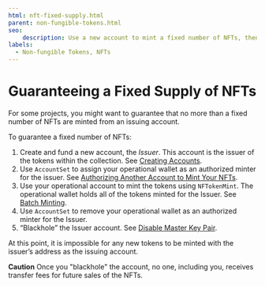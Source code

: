 ```yaml
---
html: nft-fixed-supply.html
parent: non-fungible-tokens.html
seo:
    description: Use a new account to mint a fixed number of NFTs, then black hole the account.
labels:
  - Non-fungible Tokens, NFTs
---
```

# Guaranteeing a Fixed Supply of NFTs

For some projects, you might want to guarantee that no more than a fixed number of NFTs are minted from an issuing account.

To guarantee a fixed number of NFTs:

1. Create and fund a new account, the _Issuer_. This account is the issuer of the tokens within the collection. See [Creating Accounts](../../accounts/index.md#creating-accounts).
1. Use `AccountSet` to assign your operational wallet as an authorized minter for the issuer. See [Authorizing Another Account to Mint Your NFTs](authorizing-another-minter.md).
1. Use your operational account to mint the tokens using `NFTokenMint`. The operational wallet holds all of the tokens minted for the Issuer. See [Batch Minting](batch-minting.md).
1.  Use `AccountSet` to remove your operational wallet as an authorized minter for the Issuer.
1. “Blackhole” the Issuer account. See [Disable Master Key Pair](../../../tutorials/tasks/manage-account-settings/disable-master-key-pair.md).

At this point, it is impossible for any new tokens to be minted with the issuer’s address as the issuing account.

**Caution** Once you "blackhole" the account, no one, including you, receives transfer fees for future sales of the NFTs.
